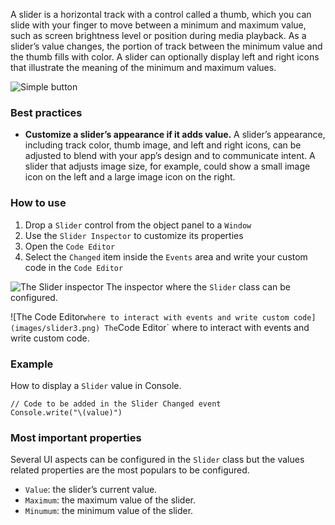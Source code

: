 A slider is a horizontal track with a control called a thumb, which you can slide with your finger to move between a minimum and maximum value, such as screen brightness level or position during media playback. As a slider’s value changes, the portion of track between the minimum value and the thumb fills with color. A slider can optionally display left and right icons that illustrate the meaning of the minimum and maximum values.

![Simple button](images/slider1.png)

### Best practices
* **Customize a slider’s appearance if it adds value.** A slider’s appearance, including track color, thumb image, and left and right icons, can be adjusted to blend with your app’s design and to communicate intent. A slider that adjusts image size, for example, could show a small image icon on the left and a large image icon on the right.

### How to use
1. Drop a `Slider` control from the object panel to a `Window`
2. Use the `Slider Inspector` to customize its properties
3. Open the `Code Editor`
4. Select the `Changed` item inside the `Events` area and write your custom code in the `Code Editor`

![The `Slider` inspector](images/slider2.png)
The inspector where the `Slider` class can be configured.

![The Code Editor` where to interact with events and write custom code](images/slider3.png)
The `Code Editor` where to interact with events and write custom code.

### Example
How to display a `Slider` value in Console.
```
// Code to be added in the Slider Changed event
Console.write("\(value)")
```

### Most important properties
Several UI aspects can be configured in the `Slider` class but the values related properties are the most populars to be configured.
- `Value`: the slider’s current value.
- `Maximum`: the maximum value of the slider.
- `Minumum`: the minimum value of the slider.
